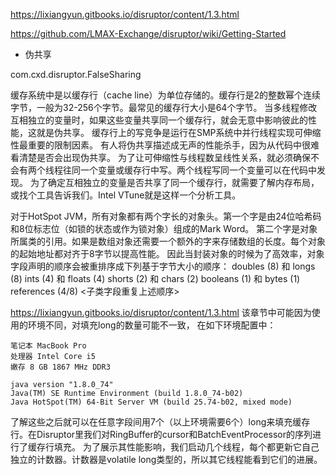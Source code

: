 https://lixiangyun.gitbooks.io/disruptor/content/1.3.html

https://github.com/LMAX-Exchange/disruptor/wiki/Getting-Started

-  伪共享

com.cxd.disruptor.FalseSharing

缓存系统中是以缓存行（cache line）为单位存储的。缓存行是2的整数幂个连续字节，一般为32-256个字节。最常见的缓存行大小是64个字节。
当多线程修改互相独立的变量时，如果这些变量共享同一个缓存行，就会无意中影响彼此的性能，这就是伪共享。
缓存行上的写竞争是运行在SMP系统中并行线程实现可伸缩性最重要的限制因素。
有人将伪共享描述成无声的性能杀手，因为从代码中很难看清楚是否会出现伪共享。
为了让可伸缩性与线程数呈线性关系，就必须确保不会有两个线程往同一个变量或缓存行中写。两个线程写同一个变量可以在代码中发现。
为了确定互相独立的变量是否共享了同一个缓存行，就需要了解内存布局，或找个工具告诉我们。Intel VTune就是这样一个分析工具。

对于HotSpot JVM，所有对象都有两个字长的对象头。第一个字是由24位哈希码和8位标志位（如锁的状态或作为锁对象）组成的Mark Word。
第二个字是对象所属类的引用。如果是数组对象还需要一个额外的字来存储数组的长度。每个对象的起始地址都对齐于8字节以提高性能。
因此当封装对象的时候为了高效率，对象字段声明的顺序会被重排序成下列基于字节大小的顺序：
doubles (8) 和 longs (8)
ints (4) 和 floats (4)
shorts (2) 和 chars (2)
booleans (1) 和 bytes (1)
references (4/8)
<子类字段重复上述顺序>

https://lixiangyun.gitbooks.io/disruptor/content/1.3.html 该章节中可能因为使用的环境不同，对填充long的数量可能不一致，
在如下环境配置中：
```
笔记本 MacBook Pro
处理器 Intel Core i5
嫩存 8 GB 1867 MHz DDR3

java version "1.8.0_74"
Java(TM) SE Runtime Environment (build 1.8.0_74-b02)
Java HotSpot(TM) 64-Bit Server VM (build 25.74-b02, mixed mode)
```

了解这些之后就可以在任意字段间用7个（以上环境需要6个）long来填充缓存行。在Disruptor里我们对RingBuffer的cursor和BatchEventProcessor的序列进行了缓存行填充。
为了展示其性能影响，我们启动几个线程，每个都更新它自己独立的计数器。计数器是volatile long类型的，所以其它线程能看到它们的进展。
